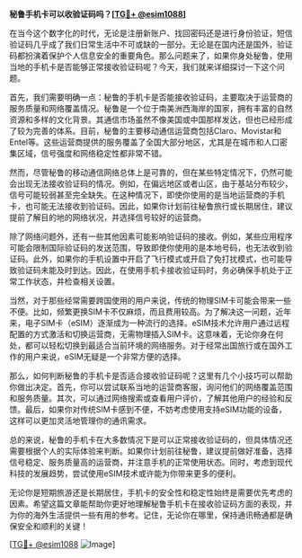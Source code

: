 **秘鲁手机卡可以收验证码吗？[[TG💪+ @esim1088](https://t.me/s/esim1088)]**

在当今这个数字化的时代，无论是注册新账户、找回密码还是进行身份验证，短信验证码几乎成了我们日常生活中不可或缺的一部分。无论是在国内还是国外，验证码都扮演着保护个人信息安全的重要角色。那么问题来了，如果你身处秘鲁，使用当地的手机卡是否能够正常接收验证码呢？今天，我们就来详细探讨一下这个问题。

首先，我们需要明确一点：秘鲁的手机卡是否能接收验证码，主要取决于运营商的服务质量和网络覆盖情况。秘鲁是一个位于南美洲西海岸的国家，拥有丰富的自然资源和多样的文化背景。其通信市场虽然不像美国或中国那样发达，但也已经形成了较为完善的体系。目前，秘鲁的主要移动通信运营商包括Claro、Movistar和Entel等。这些运营商提供的服务覆盖了全国大部分地区，尤其是在城市和人口密集区域，信号强度和网络稳定性都非常不错。

然而，尽管秘鲁的移动通信网络总体上是可靠的，但在某些特定情况下，仍然可能会出现无法接收验证码的情况。例如，在偏远地区或者山区，由于基站分布较少，信号可能较弱甚至完全缺失。在这种情况下，即使你使用的是当地运营商的手机卡，也可能无法接收到验证码。因此，如果你计划前往秘鲁旅行或长期居住，建议提前了解目的地的网络状况，并选择信号较好的运营商。

除了网络问题外，还有一些其他因素可能影响验证码的接收。例如，某些应用程序可能会限制国际验证码的发送范围，导致即使你使用的是本地号码，也无法收到验证码。此外，如果你的手机设置中开启了飞行模式或开启了免打扰模式，也可能导致验证码未能及时到达。因此，在使用手机卡接收验证码时，务必确保手机处于正常工作状态，并检查相关设置。

当然，对于那些经常需要跨国使用的用户来说，传统的物理SIM卡可能会带来一些不便。比如，频繁更换SIM卡不仅麻烦，而且费用较高。为了解决这一问题，近年来，电子SIM卡（eSIM）逐渐成为一种流行的选择。eSIM技术允许用户通过远程配置的方式激活和切换运营商，无需物理插入SIM卡。这意味着，无论你身在何处，都可以轻松切换到最适合当前环境的网络服务。对于经常出国旅行或在国外工作的用户来说，eSIM无疑是一个非常方便的选择。

那么，如何判断秘鲁的手机卡是否适合接收验证码呢？这里有几个小技巧可以帮助你做出决定。首先，你可以尝试联系当地的运营商客服，询问他们的网络覆盖范围和服务质量。其次，可以通过网络搜索或查看用户评价，了解其他用户的经验和反馈。最后，如果你对传统SIM卡感到不便，不妨考虑使用支持eSIM功能的设备，这样可以更加灵活地管理你的通讯需求。

总的来说，秘鲁的手机卡在大多数情况下是可以正常接收验证码的，但具体情况还需要根据个人的实际体验来判断。如果你计划前往秘鲁，建议提前做好准备，选择信号稳定、服务质量高的运营商，并注意手机的正常使用状态。同时，考虑到现代科技的发展趋势，尝试使用eSIM技术或许能为你带来更多的便利。

无论你是短期旅游还是长期居住，手机卡的安全性和稳定性始终是需要优先考虑的因素。希望这篇文章能帮助你更好地理解秘鲁手机卡在接收验证码方面的表现，并为你的海外生活提供一些有用的参考。记住，无论你在哪里，保持通讯畅通都是确保安全和顺利的关键！

[[TG💪+ @esim1088](https://t.me/s/esim1088) ![Image](https://i.postimg.cc/4NQfJmqS/Snipaste-2025-05-13-00-14-12.png)]